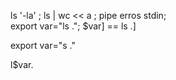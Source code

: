 ls '-la'       ;
ls | wc << a ; pipe erros stdin;\
export var="ls .";
$var]  == ls .]


export var="s ." 

l$var. 